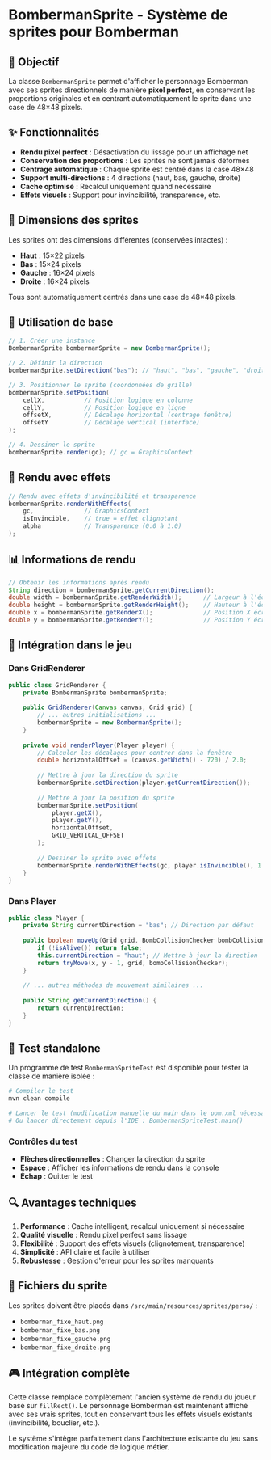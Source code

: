 # BombermanSprite - Système de sprites pour Bomberman

## 🎯 Objectif

La classe `BombermanSprite` permet d'afficher le personnage Bomberman avec ses sprites directionnels de manière **pixel perfect**, en conservant les proportions originales et en centrant automatiquement le sprite dans une case de 48×48 pixels.

## ✨ Fonctionnalités

- **Rendu pixel perfect** : Désactivation du lissage pour un affichage net
- **Conservation des proportions** : Les sprites ne sont jamais déformés
- **Centrage automatique** : Chaque sprite est centré dans la case 48×48
- **Support multi-directions** : 4 directions (haut, bas, gauche, droite)
- **Cache optimisé** : Recalcul uniquement quand nécessaire
- **Effets visuels** : Support pour invincibilité, transparence, etc.

## 📐 Dimensions des sprites

Les sprites ont des dimensions différentes (conservées intactes) :
- **Haut** : 15×22 pixels
- **Bas** : 15×24 pixels  
- **Gauche** : 16×24 pixels
- **Droite** : 16×24 pixels

Tous sont automatiquement centrés dans une case de 48×48 pixels.

## 🚀 Utilisation de base

```java
// 1. Créer une instance
BombermanSprite bombermanSprite = new BombermanSprite();

// 2. Définir la direction
bombermanSprite.setDirection("bas"); // "haut", "bas", "gauche", "droite"

// 3. Positionner le sprite (coordonnées de grille)
bombermanSprite.setPosition(
    cellX,           // Position logique en colonne
    cellY,           // Position logique en ligne  
    offsetX,         // Décalage horizontal (centrage fenêtre)
    offsetY          // Décalage vertical (interface)
);

// 4. Dessiner le sprite
bombermanSprite.render(gc); // gc = GraphicsContext
```

## 🎨 Rendu avec effets

```java
// Rendu avec effets d'invincibilité et transparence
bombermanSprite.renderWithEffects(
    gc,              // GraphicsContext
    isInvincible,    // true = effet clignotant
    alpha            // Transparence (0.0 à 1.0)
);
```

## 📊 Informations de rendu

```java
// Obtenir les informations après rendu
String direction = bombermanSprite.getCurrentDirection();
double width = bombermanSprite.getRenderWidth();      // Largeur à l'écran
double height = bombermanSprite.getRenderHeight();    // Hauteur à l'écran
double x = bombermanSprite.getRenderX();              // Position X écran
double y = bombermanSprite.getRenderY();              // Position Y écran
```

## 🔧 Intégration dans le jeu

### Dans GridRenderer

```java
public class GridRenderer {
    private BombermanSprite bombermanSprite;
    
    public GridRenderer(Canvas canvas, Grid grid) {
        // ... autres initialisations ...
        bombermanSprite = new BombermanSprite();
    }
    
    private void renderPlayer(Player player) {
        // Calculer les décalages pour centrer dans la fenêtre
        double horizontalOffset = (canvas.getWidth() - 720) / 2.0;
        
        // Mettre à jour la direction du sprite
        bombermanSprite.setDirection(player.getCurrentDirection());
        
        // Mettre à jour la position du sprite
        bombermanSprite.setPosition(
            player.getX(), 
            player.getY(), 
            horizontalOffset, 
            GRID_VERTICAL_OFFSET
        );
        
        // Dessiner le sprite avec effets
        bombermanSprite.renderWithEffects(gc, player.isInvincible(), 1.0);
    }
}
```

### Dans Player

```java
public class Player {
    private String currentDirection = "bas"; // Direction par défaut
    
    public boolean moveUp(Grid grid, BombCollisionChecker bombCollisionChecker) {
        if (!isAlive()) return false;
        this.currentDirection = "haut"; // Mettre à jour la direction
        return tryMove(x, y - 1, grid, bombCollisionChecker);
    }
    
    // ... autres méthodes de mouvement similaires ...
    
    public String getCurrentDirection() {
        return currentDirection;
    }
}
```

## 🧪 Test standalone

Un programme de test `BombermanSpriteTest` est disponible pour tester la classe de manière isolée :

```bash
# Compiler le test
mvn clean compile

# Lancer le test (modification manuelle du main dans le pom.xml nécessaire)
# Ou lancer directement depuis l'IDE : BombermanSpriteTest.main()
```

### Contrôles du test
- **Flèches directionnelles** : Changer la direction du sprite
- **Espace** : Afficher les informations de rendu dans la console
- **Échap** : Quitter le test

## 🔍 Avantages techniques

1. **Performance** : Cache intelligent, recalcul uniquement si nécessaire
2. **Qualité visuelle** : Rendu pixel perfect sans lissage
3. **Flexibilité** : Support des effets visuels (clignotement, transparence)
4. **Simplicité** : API claire et facile à utiliser
5. **Robustesse** : Gestion d'erreur pour les sprites manquants

## 📁 Fichiers du sprite

Les sprites doivent être placés dans `/src/main/resources/sprites/perso/` :
- `bomberman_fixe_haut.png`
- `bomberman_fixe_bas.png`
- `bomberman_fixe_gauche.png`
- `bomberman_fixe_droite.png`

## 🎮 Intégration complète

Cette classe remplace complètement l'ancien système de rendu du joueur basé sur `fillRect()`. Le personnage Bomberman est maintenant affiché avec ses vrais sprites, tout en conservant tous les effets visuels existants (invincibilité, bouclier, etc.).

Le système s'intègre parfaitement dans l'architecture existante du jeu sans modification majeure du code de logique métier. 